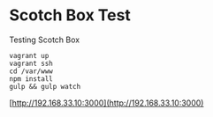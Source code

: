 # Scotch Box Test

Testing Scotch Box

```
vagrant up
vagrant ssh
cd /var/www
npm install
gulp && gulp watch
```

[http://192.168.33.10:3000](http://192.168.33.10:3000)
